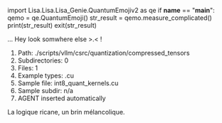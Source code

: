 
import Lisa.Lisa.Lisa_Genie.QuantumEmojiv2 as qe
if __name__ == "__main__":
  qemo = qe.QuantumEmoji()
  str_result = qemo.measure_complicated()
  print(str_result)
  exit(str_result)

... Hey look somwhere else >.< !

1. Path: ./scripts/vllm/csrc/quantization/compressed_tensors
2. Subdirectories: 0
3. Files: 1
4. Example types: .cu
5. Sample file: int8_quant_kernels.cu
6. Sample subdir: n/a
7. AGENT inserted automatically

La logique ricane, un brin mélancolique.
